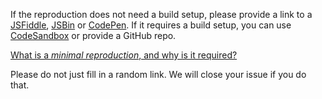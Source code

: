 If the reproduction does not need a build setup, please provide a link to a [JSFiddle](https://jsfiddle.net/chrisvfritz/50wL7mdz/), [JSBin](https://jsbin.com/) or [CodePen](https://codepen.io). If it requires a build setup, you can use [CodeSandbox](https://codesandbox.io/s/vue) or provide a GitHub repo.

[What is a *minimal reproduction*, and why is it required?](#why-repro)

<span class="vue-text danger">Please do not just fill in a random link. We will close your issue if you do that.</span>
